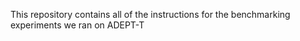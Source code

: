 This repository contains all of the instructions for the benchmarking experiments we ran on ADEPT-T 
